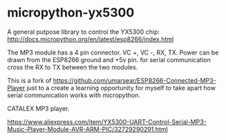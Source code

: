 # micropython-yx5300
A general putpose library to control the YX5300 chip: http://docs.micropython.org/en/latest/esp8266/index.html

The MP3 module has a 4 pin connector. VC +, VC -, RX, TX. Power can be drawn from the ESP8266 ground and +5v pin. for serial communication cross the RX to TX between the two modules. 

This is a fork of https://github.com/umarsear/ESP8266-Connected-MP3-Player just to a create a learning opportunity for myself to take apart how serial communication works with micropython.

CATALEX MP3 player. 

https://www.aliexpress.com/item/YX5300-UART-Control-Serial-MP3-Music-Player-Module-AVR-ARM-PIC/32729290291.html
